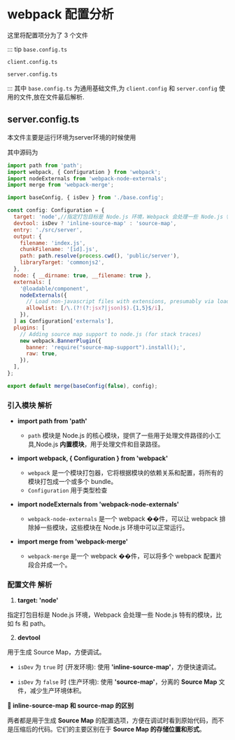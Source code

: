 # webpack 配置分析

这里将配置项分为了 3 个文件

::: tip
`base.config.ts`

`client.config.ts`

`server.config.ts`

:::
其中 `base.config.ts` 为通用基础文件,为 `client.config` 和 `server.config` 使用的文件,放在文件最后解析.

## **server.config.ts**

本文件主要是运行环境为server环境的时候使用

其中源码为

```js
import path from 'path';
import webpack, { Configuration } from 'webpack';
import nodeExternals from 'webpack-node-externals';
import merge from 'webpack-merge';

import baseConfig, { isDev } from './base.config';

const config: Configuration = {
  target: 'node',//指定打包目标是 Node.js 环境，Webpack 会处理一些 Node.js 特有的模块，比如 fs 和 path。
  devtool: isDev ? 'inline-source-map' : 'source-map',
  entry: './src/server',
  output: {
    filename: 'index.js',
    chunkFilename: '[id].js',
    path: path.resolve(process.cwd(), 'public/server'),
    libraryTarget: 'commonjs2',
  },
  node: { __dirname: true, __filename: true },
  externals: [
    '@loadable/component',
    nodeExternals({
      // Load non-javascript files with extensions, presumably via loaders
      allowlist: [/\.(?!(?:jsx?|json)$).{1,5}$/i],
    }),
  ] as Configuration['externals'],
  plugins: [
    // Adding source map support to node.js (for stack traces)
    new webpack.BannerPlugin({
      banner: 'require("source-map-support").install();',
      raw: true,
    }),
  ],
};

export default merge(baseConfig(false), config);

```

### 引入模块 解析

- **import path from 'path'**
  - `path` 模块是 Node.js 的核心模块，提供了一些用于处理文件路径的小工具,Node.js **内置模块**，用于处理文件和目录路径。

- **import webpack, { Configuration } from 'webpack'**
  - `webpack` 是一个模块打包器，它将根据模块的依赖关系和配置，将所有的模块打包成一个或多个 bundle。
  - `Configuration` 用于类型检查
- **import nodeExternals from 'webpack-node-externals'**
  - `webpack-node-externals` 是一个 webpack ��件，可以让 webpack 排除掉一些模块，这些模块在 Node.js 环境中可以正常运行。
- **import merge from 'webpack-merge'**
  - `webpack-merge` 是一个 webpack ��件，可以将多个 webpack 配置片段合并成一个。

### 配置文件 解析

1. **target: 'node'**

指定打包目标是 Node.js 环境，Webpack 会处理一些 Node.js 特有的模块，比如 fs 和 path。

2. **devtool**

用于生成 Source Map，方便调试。

- `isDev` 为 `true` 时 (开发环境): 使用 **'inline-source-map'**，方便快速调试。

- `isDev` 为 `false` 时 (生产环境): 使用 **'source-map'**，分离的 **Source Map** 文件，减少生产环境体积。

**🎯 inline-source-map 和 source-map 的区别**

两者都是用于生成 **Source Map** 的配置选项，方便在调试时看到原始代码，而不是压缩后的代码。它们的主要区别在于 **Source Map 的存储位置和形式**。